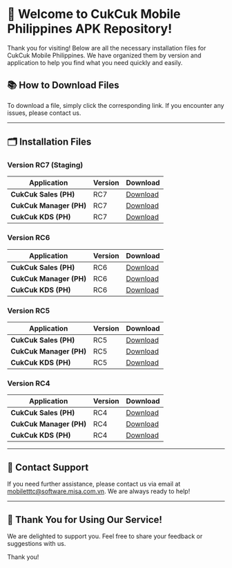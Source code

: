 # 🎉 **Welcome to CukCuk Mobile Philippines APK Repository!**

Thank you for visiting! Below are all the necessary installation files for CukCuk Mobile Philippines. We have organized them by version and application to help you find what you need quickly and easily.

## 📚 **How to Download Files**
To download a file, simply click the corresponding link. If you encounter any issues, please contact us.

---

## 🗂️ **Installation Files**

### Version RC7 (Staging)

| Application | Version | Download |
|---|---|---|
| **CukCuk Sales (PH)** | RC7 | [Download](https://github.com/CukCuk-US/CukCuk-PH/releases/download/RC7/Sale_RC7_0_0_0.apk) |
| **CukCuk Manager (PH)** | RC7 | [Download](https://github.com/CukCuk-US/CukCuk-PH/releases/download/RC7/Manager_RC7_0_0_0.apk) |
| **CukCuk KDS (PH)** | RC7 | [Download](https://github.com/CukCuk-US/CukCuk-PH/releases/download/RC7/KDS_RC7_0_0_0.apk) |

### Version RC6

| Application | Version | Download |
|---|---|---|
| **CukCuk Sales (PH)** | RC6 | [Download](https://github.com/CukCuk-US/CukCuk-PH/releases/download/RC6/Sale_RC6_0_0_0.apk) |
| **CukCuk Manager (PH)** | RC6 | [Download](https://github.com/CukCuk-US/CukCuk-PH/releases/download/RC6/Manager_RC6_0_0_0.apk) |
| **CukCuk KDS (PH)** | RC6 | [Download](https://github.com/CukCuk-US/CukCuk-PH/releases/download/RC6/KDS_RC6_0_0_0.apk) |

### Version RC5

| Application | Version | Download |
|---|---|---|
| **CukCuk Sales (PH)** | RC5 | [Download](https://github.com/CukCuk-US/CukCuk-PH/releases/download/RC5/Sales_RC5.apk) |
| **CukCuk Manager (PH)** | RC5 | [Download](https://github.com/CukCuk-US/CukCuk-PH/releases/download/RC5/Manager_RC5.apk) |
| **CukCuk KDS (PH)** | RC5 | [Download](https://github.com/CukCuk-US/CukCuk-PH/releases/download/RC5/KDS_RC5.apk) |

### Version RC4

| Application | Version | Download |
|---|---|---|
| **CukCuk Sales (PH)** | RC4 | [Download](https://github.com/CukCuk-US/CukCuk-PH/releases/download/RC4/Sales_RC4.apk) |
| **CukCuk Manager (PH)** | RC4 | [Download](https://github.com/CukCuk-US/CukCuk-PH/releases/download/RC4/Manager_RC4.apk) |
| **CukCuk KDS (PH)** | RC4 | [Download](https://github.com/CukCuk-US/CukCuk-PH/releases/download/RC4/KDS_RC4.apk) |

---

## 📧 **Contact Support**

If you need further assistance, please contact us via email at [mobiletttc@software.misa.com.vn](mailto:mobiletttc@software.misa.com.vn). We are always ready to help!

---

## 🚀 **Thank You for Using Our Service!**

We are delighted to support you. Feel free to share your feedback or suggestions with us.

Thank you!

